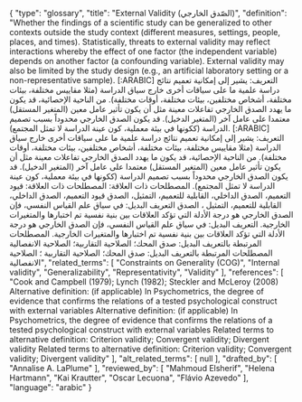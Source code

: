 {
    "type": "glossary",
    "title": "External Validity (الصّدق الخارجي)",
    "definition": "Whether the findings of a scientific study can be generalized to other contexts outside the study context (different measures, settings, people, places, and times). Statistically, threats to external validity may reflect interactions whereby the effect of one factor (the independent variable) depends on another factor (a confounding variable). External validity may also be limited by the study design (e.g., an artificial laboratory setting or a non-representative sample). [:ARABIC] التعريف: يشير إلى إمكانية تعميم نتائج دراسة علمية ما على سياقات أخرى خارج سياق الدراسة (مثلا مقاييس مختلفة، بيئات مختلفة، أشخاص مختلفين، بيئات مختلفة، أوقات مختلفة). من الناحية الإحصائية، قد يكون ما يهدد الصدق الخارجي تفاعلات معينة مثل أن يكون تأثير عامل معين (المتغير المستقل) معتمدا على عامل آخر (المتغير الدخيل). قد يكون الصدق الخارجي محدوداً بسبب تصميم الدراسة (ككونها في بيئة معملية، كون عينة الدراسة لا تمثل المجتمع). [:ARABIC] التعريف: يشير إلى إمكانية تعميم نتائج دراسة علمية ما على سياقات أخرى خارج سياق الدراسة (مثلا مقاييس مختلفة، بيئات مختلفة، أشخاص مختلفين، بيئات مختلفة، أوقات مختلفة). من الناحية الإحصائية، قد يكون ما يهدد الصدق الخارجي تفاعلات معينة مثل أن يكون تأثير عامل معين (المتغير المستقل) معتمدا على عامل آخر (المتغير الدخيل). قد يكون الصدق الخارجي محدوداً بسبب تصميم الدراسة (ككونها في بيئة معملية، كون عينة الدراسة لا تمثل المجتمع). المصطلحات ذات العلاقة: المصطلحات ذات العلاقة: قيود التعميم، الصدق الداخلي، القابلية للتعميم، التمثيل، الصدق قيود التعميم، الصدق الداخلي، القابلية للتعميم، التمثيل ، الصدق التعريف البديل: في سياق علم القياس النفسي، فإن الصدق الخارجي هو درجة الأدلة التي تؤكد العلاقات بين بنية نفسية تم اختبارها والمتغيرات الخارجية. التعريف البديل: في سياق علم القياس النفسي، فإن الصدق الخارجي هو درجة الأدلة التي تؤكد العلاقات بين بنية نفسية تم اختبارها والمتغيرات الخارجية. المصطلحات المرتبطة بالتعريف البديل: صدق المحك؛ الصلاحية التقاربية؛ الصلاحية الانفصالية المصطلحات المرتبطة بالتعريف البديل: صدق المحك؛ الصلاحية التقاربية ؛ الصلاحية الانفصالية",
    "related_terms": [
        "Constraints on Generality (COG)",
        "Internal validity",
        "Generalizability",
        "Representativity",
        "Validity"
    ],
    "references": [
        "Cook and Campbell (1979); Lynch (1982); Steckler and McLeroy (2008) Alternative definition: (if applicable) In Psychometrics, the degree of evidence that confirms the relations of a tested psychological construct with external variables Alternative definition: (if applicable) In Psychometrics, the degree of evidence that confirms the relations of a tested psychological construct with external variables Related terms to alternative definition: Criterion validity; Convergent validity; Divergent validity Related terms to alternative definition: Criterion validity; Convergent validity; Divergent validity"
    ],
    "alt_related_terms": [
        null
    ],
    "drafted_by": [
        "Annalise A. LaPlume"
    ],
    "reviewed_by": [
        "Mahmoud Elsherif",
        "Helena Hartmann",
        "Kai Krautter",
        "Oscar Lecuona",
        "Flávio Azevedo"
    ],
    "language": "arabic"
}
